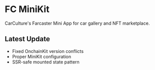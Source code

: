 # FC MiniKit

CarCulture's Farcaster Mini App for car gallery and NFT marketplace.

## Latest Update
- Fixed OnchainKit version conflicts
- Proper MiniKit configuration  
- SSR-safe mounted state pattern


